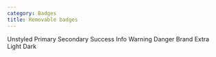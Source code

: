 ```yaml
---
category: Badges
title: Removable badges
---
```

<div class="docs-example">
  <span class="badge badge-unstyled badge-remove"><a href="#" aria-label="Remove"><i class="icon icon-cancel"></i></a> Unstyled</span>
  <span class="badge badge-primary badge-remove"><a href="#" aria-label="Remove"><i class="icon icon-cancel"></i></a> Primary</span>
  <span class="badge badge-secondary badge-remove"><a href="#" aria-label="Remove"><i class="icon icon-cancel"></i></a> Secondary</span>
  <span class="badge badge-success badge-remove"><a href="#" aria-label="Remove"><i class="icon icon-cancel"></i></a> Success</span>
  <span class="badge badge-info badge-remove"><a href="#" aria-label="Remove"><i class="icon icon-cancel"></i></a> Info</span>
  <span class="badge badge-warning badge-remove"><a href="#" aria-label="Remove"><i class="icon icon-cancel"></i></a> Warning</span>
  <span class="badge badge-danger badge-remove"><a href="#" aria-label="Remove"><i class="icon icon-cancel"></i></a> Danger</span>
  <span class="badge badge-brand badge-remove"><a href="#" aria-label="Remove"><i class="icon icon-cancel"></i></a> Brand</span>
  <span class="badge badge-extra badge-remove"><a href="#" aria-label="Remove"><i class="icon icon-cancel"></i></a> Extra</span>
  <span class="badge badge-light badge-remove"><a href="#" aria-label="Remove"><i class="icon icon-cancel"></i></a> Light</span>
  <span class="badge badge-dark badge-remove"><a href="#" aria-label="Remove"><i class="icon icon-cancel"></i></a> Dark</span>
</div>
